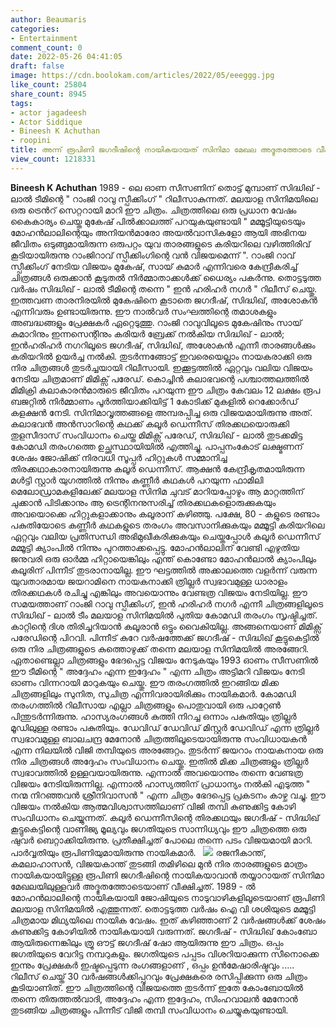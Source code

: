```yaml
---
author: Beaumaris
categories:
- Entertainment
comment_count: 0
date: 2022-05-26 04:41:05
draft: false
image: https://cdn.boolokam.com/articles/2022/05/eeeggg.jpg
like_count: 25804
share_count: 8945
tags:
- actor jagadeesh
- Actor Siddique
- Bineesh K Achuthan
- roopini
title: അന്ന് രൂപിണി ജഗദീഷിന്റെ നായികയായത് സിനിമാ മേഖല അദ്ഭുതത്തോടെ വീക്ഷിക്കാൻ കാരണമുണ്ടായിരുന്നു
view_count: 1218331
---
```


**Bineesh K Achuthan** 1989 - ലെ ഓണ സീസണിന് തൊട്ട് മുമ്പാണ് സിദ്ധിഖ് - ലാൽ ടീമിന്റെ " റാംജി റാവു സ്പീക്കിംഗ് " റിലീസാകുന്നത്. മലയാള സിനിമയിലെ ഒരു ട്രെൻറ് സെറ്ററായി മാറി ഈ ചിത്രം. ചിത്രത്തിലെ ഒരു പ്രധാന വേഷം കൈകാര്യം ചെയ്ത മുകേഷ് പിൽക്കാലത്ത് പറയുകയുണ്ടായി " മമ്മൂട്ടിയുടെയും മോഹൻലാലിന്റെയും അനിയൻമാരോ അയൽവാസികളോ ആയി അഭിനയ ജീവിതം ഒടുങ്ങുമായിരുന്ന ഒരുപറ്റം യുവ താരങ്ങളുടെ കരിയറിലെ വഴിത്തിരിവ് കൂടിയായിരുന്നു റാംജിറാവ് സ്പീക്കിംഗിന്റെ വൻ വിജയമെന്ന് ". റാംജി റാവ് സ്പീക്കിംഗ് നേടിയ വിജയം മുകേഷ്, സായ് കുമാർ എന്നിവരെ കേന്ദ്രീകരിച്ച് ചിത്രങ്ങൾ ഒരുക്കാൻ കൂടുതൽ നിർമ്മാതാക്കൾക്ക് ധൈര്യം പകർന്നു. തൊട്ടടുത്ത വർഷം സിദ്ധിഖ് - ലാൽ ടീമിന്റെ തന്നെ " ഇൻ ഹരിഹർ നഗർ " റിലീസ് ചെയ്തു. ഇത്തവണ താരനിരയിൽ മുകേഷിനെ കൂടാതെ ജഗദീഷ്, സിദ്ധിഖ്, അശോകൻ എന്നിവരും ഉണ്ടായിരുന്നു. ഈ നാൽവർ സംഘത്തിന്റെ തമാശകളും അബദ്ധങ്ങളും പ്രേക്ഷകർ ഏറ്റെടുത്തു. റാംജി റാവുവിലൂടെ മുകേഷിനും സായ് കുമാറിനും ഇന്നസെന്റിനും കരിയർ ബ്രേക്ക് നൽകിയ സിദ്ധിഖ് - ലാൽ; ഇൻഹരിഹർ നഗറിലൂടെ ജഗദീഷ്, സിദ്ധിഖ്, അശോകൻ എന്നീ താരങ്ങൾക്കും കരിയറിൽ ഉയർച്ച നൽകി. തുടർന്നങ്ങോട്ട് ഇവരെയെല്ലാം നായകരാക്കി ഒരു നിര ചിത്രങ്ങൾ തുടർച്ചയായി റിലീസായി. ഇക്കൂട്ടത്തിൽ ഏറ്റവും വലിയ വിജയം നേടിയ ചിത്രമാണ് മിമിക്സ് പരേഡ്. കൊച്ചിൻ കലാഭവന്റെ പശ്ചാത്തലത്തിൽ മിമിക്രി കലാകാരൻമാരുടെ ജീവിതം പറയുന്ന ഈ ചിത്രം കേവലം 12 ലക്ഷം രൂപ ബജറ്റിൽ നിർമ്മാണം പൂർത്തിയാക്കിയിട്ട് 1 കോടിക്ക് മുകളിൽ റെക്കോർഡ് കളക്ഷൻ നേടി. സിനിമാവൃത്തങ്ങളെ അമ്പരപ്പിച്ച ഒരു വിജയമായിരുന്നു അത്. കലാഭവൻ അൻസാറിന്റെ കഥക്ക് കലൂർ ഡെന്നീസ് തിരക്കഥയൊരുക്കി തുളസീദാസ് സംവിധാനം ചെയ്ത മിമിക്സ് പരേഡ്, സിദ്ധിഖ് - ലാൽ തുടക്കമിട്ട കോമഡി തരംഗത്തെ ഉച്ഛസ്ഥായിയിൽ എത്തിച്ചു. പാപ്പനംകോട് ലക്ഷ്മണന് ശേഷം ജോഷിക്ക് നിരവധി സൂപ്പർ ഹിറ്റുകൾ സമ്മാനിച്ച തിരക്കഥാകാരനായിരുന്നു കലൂർ ഡെന്നീസ്. ആക്ഷൻ കേന്ദ്രീകൃതമായിരുന്ന മൾട്ടി സ്റ്റാർ യുഗത്തിൽ നിന്നും കണ്ണീർ കഥകൾ പറയുന്ന ഫാമിലി മെലോഡ്രാമകളിലേക്ക് മലയാള സിനിമ ചുവട് മാറിയപ്പോഴും ആ മാറ്റത്തിന് ചുക്കാൻ പിടിക്കാനും ആ ട്രെന്റിനനുസരിച്ച് തിരക്കഥകളൊരുക്കുകയും അവയൊക്കെ ഹിറ്റുകളാക്കാനും കലൂരാന് കഴിഞ്ഞു. പക്ഷേ, 80 - കളുടെ രണ്ടാം പകുതിയോടെ കണ്ണീർ കഥകളുടെ തരംഗം അവസാനിക്കുകയും മമ്മൂട്ടി കരിയറിലെ ഏറ്റവും വലിയ പ്രതിസന്ധി അഭിമുഖീകരിക്കുകയും ചെയ്തപ്പോൾ കലൂർ ഡെന്നീസ് മമ്മൂട്ടി ക്യാംപിൽ നിന്നും പുറത്താക്കപ്പെട്ടു. മോഹൻലാലിന് വേണ്ടി എഴുതിയ ജനുവരി ഒരു ഓർമ്മ ഹിറ്റായെങ്കിലും എന്ത് കൊണ്ടോ മോഹൻലാൽ ക്യാംപിലും കലൂരിന് പിന്നീട് തുടരാനായില്ല. ഈ ഘട്ടത്തിൽ അക്കാലത്തെ വളർന്ന് വരുന്ന യുവതാരമായ ജയറാമിനെ നായകനാക്കി ത്രില്ലർ സ്വഭാവമുള്ള ധാരാളം തിരക്കഥകൾ രചിച്ചു എങ്കിലും അവയൊന്നും വേണ്ടത്ര വിജയം നേടിയില്ല. ഈ സമയത്താണ് റാംജി റാവു സ്പീക്കിംഗ്, ഇൻ ഹരിഹർ നഗർ എന്നീ ചിത്രങ്ങളിലൂടെ സിദ്ധിഖ് - ലാൽ ടീം മലയാള സിനിമയിൽ പുതിയ കോമഡി തരംഗം സൃഷ്ടിച്ചത്. &nbsp; കാറ്റിന്റെ ദിശ തിരിച്ചറിയാൻ കലൂരാൻ ഒട്ടും വൈകിയില്ല. അങ്ങനെയാണ് മിമിക്സ് പരേഡിന്റെ പിറവി. പിന്നീട് കുറേ വർഷത്തേക്ക് ജഗദീഷ് - സിദ്ധിഖ് കൂട്ടുകെട്ടിൽ ഒരു നിര ചിത്രങ്ങളുടെ കുത്തൊഴുക്ക് തന്നെ മലയാള സിനിമയിൽ അരങ്ങേറി. ഏതാണ്ടെല്ലാ ചിത്രങ്ങളും ഭേദപ്പെട്ട വിജയം നേടുകയും 1993 ഓണം സീസണിൽ ഈ ടീമിന്റെ " അദ്ദേഹം എന്ന ഇദ്ദേഹം " എന്ന ചിത്രം അട്ടിമറി വിജയം നേടി ഓണം വിന്നറായി മാറുകയും ചെയ്തു. ഈ തരംഗത്തിൽ ഇറങ്ങിയ മിക്ക ചിത്രങ്ങളിലും സുനിത, സുചിത്ര എന്നിവരായിരിക്കും നായികമാർ. കോമഡി തരംഗത്തിൽ റിലീസായ എല്ലാ ചിത്രങ്ങളും പൊതുവായി ഒരു പാറ്റേൺ പിന്തുടർന്നിരുന്നു. ഹാസ്യരംഗങ്ങൾ കുത്തി നിറച്ച ഒന്നാം പകുതിയും ത്രില്ലർ മൂഡിലുള്ള രണ്ടാം പകുതിയും. ഡേവിഡ് ഡേവിഡ് മിസ്റ്റർ ഡേവിഡ് എന്ന ത്രില്ലർ സ്വഭാവമുള്ള ബാലചന്ദ്ര മേനോൻ ചിത്രത്തിലൂടെയായിരുന്നു സംവിധായകൻ എന്ന നിലയിൽ വിജി തമ്പിയുടെ അരങ്ങേറ്റം. തുടർന്ന് ജയറാം നായകനായ ഒരു നിര ചിത്രങ്ങൾ അദ്ദേഹം സംവിധാനം ചെയ്തു. ഇതിൽ മിക്ക ചിത്രങ്ങളും ത്രില്ലർ സ്വഭാവത്തിൽ ഉള്ളവയായിരുന്നു. എന്നാൽ അവയൊന്നും തന്നെ വേണ്ടത്ര വിജയം നേടിയിരുന്നില്ല. എന്നാൽ ഹാസ്യത്തിന് പ്രാധാന്യം നൽകി എടുത്ത " നന്മ നിറഞ്ഞവൻ ശ്രീനിവാസൻ " എന്ന ചിത്രം ഭേദപ്പെട്ട പ്രകടനം കാഴ്ച വച്ചു. ഈ വിജയം നൽകിയ ആത്മവിശ്വാസത്തിലാണ് വിജി തമ്പി കുണുക്കിട്ട കോഴി സംവിധാനം ചെയ്യുന്നത്. കലൂർ ഡെന്നീസിന്റെ തിരക്കഥയും ജഗദീഷ് - സിദ്ധിഖ് കൂട്ടുകെട്ടിന്റെ വാണിജ്യ മൂല്യവും ജഗതിയുടെ സാന്നിധ്യവും ഈ ചിത്രത്തെ ഒരു ഷുവർ ബെറ്റാക്കിയിരുന്നു. പ്രതീക്ഷിച്ചത് പോലെ തന്നെ പടം വിജയമായി മാറി. പാർവ്വതിയും രൂപിണിയുമായിരുന്നു നായികമാർ. &nbsp; ![](https://cdn.boolokam.com/articles/2022/05/eeeggg.jpg) രജനീകാന്ത്, കമലാഹാസൻ, വിജയകാന്ത് തുടങ്ങി തമിഴിലെ മുൻ നിര താരങ്ങളുടെ മാത്രം നായികയായിട്ടുള്ള രൂപിണി ജഗദീഷിന്റെ നായികയാവാൻ തയ്യാറായത് സിനിമാ മേഖലയിലുള്ളവർ അദ്ഭുതത്തോടെയാണ് വീക്ഷിച്ചത്. 1989 - ൽ മോഹൻലാലിന്റെ നായികയായി ജോഷിയുടെ നാടുവാഴികളിലൂടെയാണ് രൂപിണി മലയാള സിനിമയിൽ എത്തുന്നത്. തൊട്ടടുത്ത വർഷം ഐ വി ശശിയുടെ മമ്മൂട്ടി ചിത്രമായ മിഥ്യയിലെ നായിക വേഷം. ഇത് കഴിഞ്ഞാണ് 2 വർഷങ്ങൾക്ക് ശേഷം കുണുക്കിട്ട കോഴിയിൽ നായികയായി വരുന്നത്. ജഗദീഷ് - സിദ്ധിഖ് കോംബോ ആയിരുന്നെങ്കിലും ത്രൂ ഔട്ട് ജഗദീഷ് ഷോ ആയിരുന്നു ഈ ചിത്രം. ഒപ്പം ജഗതിയുടെ വേറിട്ട നമ്പറുകളും. ജഗതിയുടെ പപ്പടം വിശറിയാക്കുന്ന സീനൊക്കെ ഇന്നും പ്രേക്ഷകർ ഇഷ്ടപ്പെടുന്ന രംഗങ്ങളാണ് , ഒപ്പം ഉൻമേഷാരിഷ്ടവും ..... റിലീസ് ചെയ്ത് 30 വർഷങ്ങൾക്കിപ്പുറവും പ്രേക്ഷകരെ രസിപ്പിക്കുന്ന ഒരു ചിത്രം കൂടിയാണിത്. ഈ ചിത്രത്തിന്റെ വിജയത്തെ തുടർന്ന് ഇതേ കോംബോയിൽ തന്നെ തിരുത്തൽവാദി, അദ്ദേഹം എന്ന ഇദ്ദേഹം, സിംഹവാലൻ മേനോൻ തുടങ്ങിയ ചിത്രങ്ങളും പിന്നീട് വിജി തമ്പി സംവിധാനം ചെയ്യുകയുണ്ടായി.